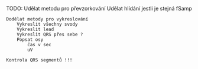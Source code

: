 TODO:
    Udělat metodu pro převzorkování
        Udělat hlídání jestli je stejná fSamp

    Dodělat metody pro vykreslování
        Vykreslit všechny svody
        Vykreslit lead
        Vykreslit QRS přes sebe ?
        Popsat osy
            čas v sec
            uV

    Kontrola QRS segmentů !!!



